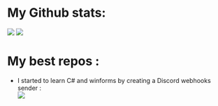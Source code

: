 <h1>My Github stats: </h1>
<img src='https://github-readme-stats.vercel.app/api?username=Kunah&count_private=true&bg_color=171515&text_color=E5E7EB&title_color=01acfb'/>
<img src='https://github-readme-stats.vercel.app/api/top-langs/?username=Kunah&layout=compact&hide=lua,batchfile&bg_color=171515&title_color=01acfb&text_color=E5E7EB'/>
<h1>My best repos : </h1>
<ul>
    <li>I started to learn C# and winforms by creating a Discord webhooks sender :</li>
        <img src="https://github-readme-stats.vercel.app/api/pin/?username=Kunah&repo=Discord-Webhook-Sender&bg_color=171515&title_color=01acfb&text_color=E5E7EB" />
</ul>

